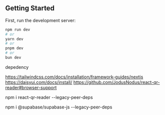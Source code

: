 ## Getting Started

First, run the development server:

```bash
npm run dev
# or
yarn dev
# or
pnpm dev
# or
bun dev
```

depedency

https://tailwindcss.com/docs/installation/framework-guides/nextjs
https://daisyui.com/docs/install/
https://github.com/JodusNodus/react-qr-reader#browser-support

npm i react-qr-reader --legacy-peer-deps

 npm i @supabase/supabase-js --legacy-peer-deps